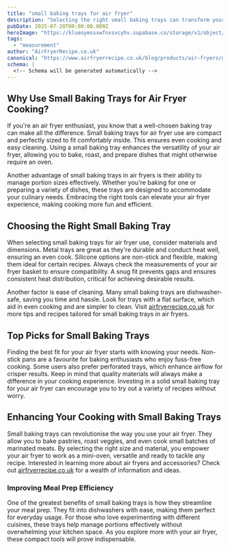 ```yaml
---
title: "small baking trays for air fryer"
description: "Selecting the right small baking trays can transform your air frying adventure. They make cooking more versatile and manageable. Explore top choices and tips to maximise your air fryer’s potential."
pubDate: 2025-07-20T00:00:00.000Z
heroImage: "https://klueoymssxwfnxsvcyhv.supabase.co/storage/v1/object/public/Shmucket/small-baking-trays-for-air-fryer.png"
tags:
  - "measurement"
author: "AirFryerRecipe.co.uk"
canonical: "https://www.airfryerrecipe.co.uk/blog/products/air-fryers/general/small-baking-trays-for-air-fryer"
schema: |
  <!-- Schema will be generated automatically -->
---
```


<h2 id="">Why Use Small Baking Trays for Air Fryer Cooking?</h2><p id="">If you're an air fryer enthusiast, you know that a well-chosen baking tray can make all the difference. Small baking trays for air fryer use are compact and perfectly sized to fit comfortably inside. This ensures even cooking and easy cleaning. Using a small baking tray enhances the versatility of your air fryer, allowing you to bake, roast, and prepare dishes that might otherwise require an oven.</p><p id="">Another advantage of small baking trays in air fryers is their ability to manage portion sizes effectively. Whether you're baking for one or preparing a variety of dishes, these trays are designed to accommodate your culinary needs. Embracing the right tools can elevate your air fryer experience, making cooking more fun and efficient.</p><h2 id="">Choosing the Right Small Baking Tray</h2><p id="">When selecting small baking trays for air fryer use, consider materials and dimensions. Metal trays are great as they're durable and conduct heat well, ensuring an even cook. Silicone options are non-stick and flexible, making them ideal for certain recipes. Always check the measurements of your air fryer basket to ensure compatibility. A snug fit prevents gaps and ensures consistent heat distribution, critical for achieving desirable results.</p><p id="">Another factor is ease of cleaning. Many small baking trays are dishwasher-safe, saving you time and hassle. Look for trays with a flat surface, which aid in even cooking and are simpler to clean. Visit <a href="https://www.airfryerrecipe.co.uk/" id="">airfryerrecipe.co.uk</a> for more tips and recipes tailored for small baking trays in air fryers.</p><h2 id="">Top Picks for Small Baking Trays</h2><p id="">Finding the best fit for your air fryer starts with knowing your needs. Non-stick pans are a favourite for baking enthusiasts who enjoy fuss-free cooking. Some users also prefer perforated trays, which enhance airflow for crisper results. Keep in mind that quality materials will always make a difference in your cooking experience. Investing in a solid small baking tray for your air fryer can encourage you to try out a variety of recipes without worry.</p><h2 id="">Enhancing Your Cooking with Small Baking Trays</h2><p id="">Small baking trays can revolutionise the way you use your air fryer. They allow you to bake pastries, roast veggies, and even cook small batches of marinated meats. By selecting the right size and material, you empower your air fryer to work as a mini-oven, versatile and ready to tackle any recipe. Interested in learning more about air fryers and accessories? Check out <a href="https://www.airfryerrecipe.co.uk/" id="">airfryerrecipe.co.uk</a> for a wealth of information and ideas.</p><h3 id="">Improving Meal Prep Efficiency</h3><p id="">One of the greatest benefits of small baking trays is how they streamline your meal prep. They fit into dishwashers with ease, making them perfect for everyday usage. For those who love experimenting with different cuisines, these trays help manage portions effectively without overwhelming your kitchen space. As you explore more with your air fryer, these compact tools will prove indispensable.</p>
